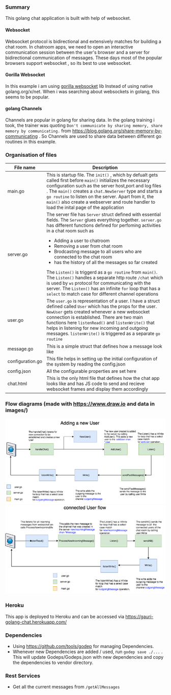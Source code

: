 ### Summary
This golang chat application is built with help of websocket.
#### Websocket
Websocket protocol is bidirectional and extensively matches for building a chat room. In chatroom apps,  we need to open an interactive communication session between the user's browser and a server for bidirectional communication of messages. These days most of the popular browsers support websocket , so its best to use websocket.
#### Gorilla Websocket
In this example i am using  [gorilla websocket](https://github.com/gorilla/websocket) lib  Instead of using native golang.org/x/net.
When i was searching about websockets in golang, this seems to be popular.
#### golang Channels
Channels are popular in golang for sharing data. In the golang training i took, the trainer was quoting ```Don't communicate by sharing memory, share memory by communicating.``` from https://blog.golang.org/share-memory-by-communicating . So Channels are used to share data between different go routines in this example.

### Organisation of files
| File name | Description |
| -----| ---|
| main.go | This is startup file. The `init()` , which by defualt gets called first before `main()` initializes the necessary   configuration such as the server host,port and log files . The `main()` creates a `chat.NewServer` type and starts a `go routine` to listen on the server. Apart from it, the `main()` also create a webserver and route handler to load the inital page of the application |
| server.go | The server file has `Server` struct defined with essential fields. The `Server` glues everything together. `server.go` has different functions defined for perfoming activities in a chat room such as <ul><li> Adding a user to chatroom</li> <li> Removing a user from chat room</li><li>Brodcasting message to all users who are connected to the chat room</li><li>has the history of all the messages so far created</li></ul> The `Listen()`  is triggerd as a `go routine` from `main()`. The `Listen()` handles a separate http route `/chat` which is used by `ws` protocol for communicating with the server. The `Listen()` has an infinite `for` loop that has a `select` to match case for different channel operations  |
| user.go | The `user.go` is representation of a user. I have a struct defined called `User` which has the props for the user. `NewUser` gets created whenever a new websocket connection is established. There are two main functions here `listenRead()` and `listenWrite()` that helps in listening for new incoming and outgoing messages. `listenWrite()` is triggered as a separate `go routine` |
| message.go | This is a simple struct that defines how a message look like |
| configuration.go | This file helps in setting up the initial configuration of the system by reading the config.json |
|config.json| All the configurable properties are set here |
| chat.html | This is the only html file that defines how the chat app looks like and has JS code to send and recieve websocket frames and display them accordingly |


### Flow diagrams (made with https://www.draw.io and data in images/)
![Adding new User to chat room](images/add-new-user.png)
![Connected user message flow](images/connected-user.png)


### Heroku
This app is deployed to Heroku and can be accessed via https://gauri-golang-chat.herokuapp.com/

### Dependencies
* Using https://github.com/tools/godep for managing Dependencies.
* Whenever new Dependencies are added / used, run `godep save ./...` . This will update Godeps/Godeps.json with new dependencies and copy the dependencies to vendor directory.

### Rest Services
* Get all the current messages from `/getAllMessages`
